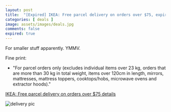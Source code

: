 ```yaml
---
layout: post
title:  "[Expired] IKEA: Free parcel delivery on orders over $75, expires Aug 31, 2024"
categories: [ deals ]
image: assets/images/deals.jpg
comments: false
expired: true
---
```


For smaller stuff apparently. YMMV.


Fine print:
- "For parcel orders only (excludes individual items over 23 kg, orders that are more than 30 kg in total weight, items over 120cm in length, mirrors, mattresses, mattress toppers, cooktops/hobs, microwave ovens and extractor hoods)."

[IKEA: Free parcel delivery on orders over $75 details](https://www.ikea.com/ca/en/customer-service/services/delivery/)

![delivery pic](https://www.ikea.com/images/ikea-co-worker-delivering-an-order-to-a-customer-at-their-ho-1c40828662b0d8bf1ecaab622c4ecb06.jpg)